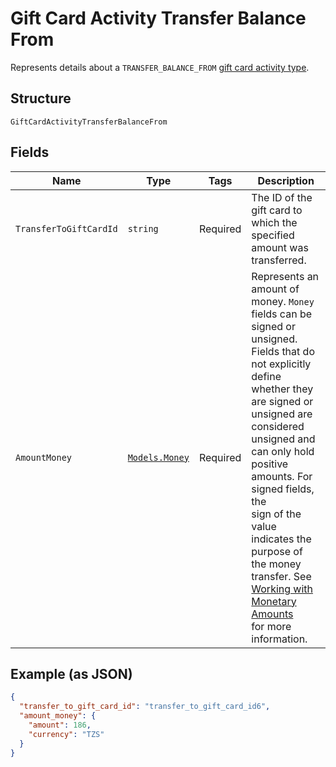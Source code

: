 
# Gift Card Activity Transfer Balance From

Represents details about a `TRANSFER_BALANCE_FROM` [gift card activity type](../../doc/models/gift-card-activity-type.md).

## Structure

`GiftCardActivityTransferBalanceFrom`

## Fields

| Name | Type | Tags | Description |
|  --- | --- | --- | --- |
| `TransferToGiftCardId` | `string` | Required | The ID of the gift card to which the specified amount was transferred. |
| `AmountMoney` | [`Models.Money`](../../doc/models/money.md) | Required | Represents an amount of money. `Money` fields can be signed or unsigned.<br>Fields that do not explicitly define whether they are signed or unsigned are<br>considered unsigned and can only hold positive amounts. For signed fields, the<br>sign of the value indicates the purpose of the money transfer. See<br>[Working with Monetary Amounts](https://developer.squareup.com/docs/build-basics/working-with-monetary-amounts)<br>for more information. |

## Example (as JSON)

```json
{
  "transfer_to_gift_card_id": "transfer_to_gift_card_id6",
  "amount_money": {
    "amount": 186,
    "currency": "TZS"
  }
}
```

